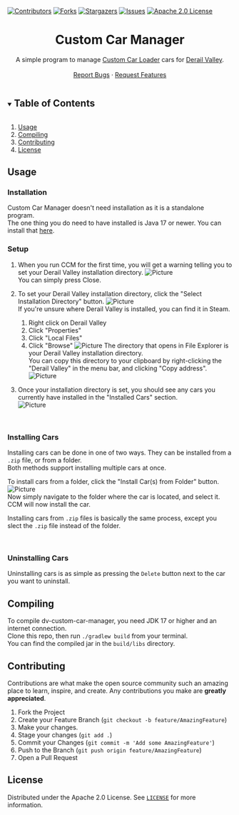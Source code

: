 [![Contributors][contributors-shield]][contributors-url]
[![Forks][forks-shield]][forks-url]
[![Stargazers][stars-shield]][stars-url]
[![Issues][issues-shield]][issues-url]
[![Apache 2.0 License][license-shield]][license-url]



<h1 align="center">Custom Car Manager</h1>
<p align="center">
  A simple program to manage <a href="https://www.nexusmods.com/derailvalley/mods/324">Custom Car Loader</a> cars for <a href="https://store.steampowered.com/app/588030">Derail Valley</a>.
  <br />
  <br />
  <a href="https://github.com/Insprill/dv-custom-car-manager/issues">Report Bugs</a>
  ·
  <a href="https://github.com/Insprill/dv-custom-car-manager/issues">Request Features</a>
</p>



<!-- TABLE OF CONTENTS -->
<details open="open">
  <summary><h2 style="display: inline-block">Table of Contents</h2></summary>
  <ol>
    <li><a href="#usage">Usage</a></li>
    <li><a href="#compiling">Compiling</a></li>
    <li><a href="#contributing">Contributing</a></li>
    <li><a href="#license">License</a></li>
  </ol>
</details>




<!-- USAGE -->

## Usage

### Installation

Custom Car Manager doesn't need installation as it is a standalone program.  
The one thing you do need to have installed is Java 17 or newer. You can install that [here](https://download.oracle.com/java/17/archive/jdk-17.0.3.1_windows-x64_bin.exe).  

### Setup

1. 
    When you run CCM for the first time, you will get a warning telling you to set your Derail Valley installation directory.
    ![Picture](https://imgur.com/DKTAK0D.png)  
    You can simply press Close.


2. 
    To set your Derail Valley installation directory, click the "Select Installation Directory" button.
    ![Picture](https://imgur.com/FaijhWX.png)  
    If you're unsure where Derail Valley is installed, you can find it in Steam.
      1. Right click on Derail Valley
      2. Click "Properties"
      3. Click "Local Files"
      4. Click "Browse"
      ![Picture](https://imgur.com/CU0hGE6.png)
      The directory that opens in File Explorer is your Derail Valley installation directory.  
      You can copy this directory to your clipboard by right-clicking the "Derail Valley" in the menu bar, and clicking "Copy address".  
      ![Picture](https://imgur.com/ARKVDEZ.png)  


3. 
    Once your installation directory is set, you should see any cars you currently have installed in the "Installed Cars" section.  
    ![Picture](https://imgur.com/ojvuHPx.png)

<br>

### Installing Cars

Installing cars can be done in one of two ways. They can be installed from a `.zip` file, or from a folder.  
Both methods support installing multiple cars at once.

To install cars from a folder, click the "Install Car(s) from Folder" button.  
![Picture](https://imgur.com/kwjRoA3.png)  
Now simply navigate to the folder where the car is located, and select it. CCM will now install the car.

Installing cars from `.zip` files is basically the same process, except you slect the `.zip` file instead of the folder.

<br>

### Uninstalling Cars

Uninstalling cars is as simple as pressing the `Delete` button next to the car you want to uninstall.




<!-- Compiling -->

## Compiling

To compile dv-custom-car-manager, you need JDK 17 or higher and an internet connection.  
Clone this repo, then run `./gradlew build` from your terminal.  
You can find the compiled jar in the `build/libs` directory.




<!-- CONTRIBUTING -->

## Contributing

Contributions are what make the open source community such an amazing place to learn, inspire, and create. Any
contributions you make are **greatly appreciated**.

1. Fork the Project
2. Create your Feature Branch (`git checkout -b feature/AmazingFeature`)
3. Make your changes.
4. Stage your changes (`git add .`)
5. Commit your Changes (`git commit -m 'Add some AmazingFeature'`)
6. Push to the Branch (`git push origin feature/AmazingFeature`)
7. Open a Pull Request




<!-- LICENSE -->

## License

Distributed under the Apache 2.0 License. See [`LICENSE`][license-url] for more information.




<!-- MARKDOWN LINKS & IMAGES -->
<!-- https://www.markdownguide.org/basic-syntax/#reference-style-links -->

[contributors-shield]: https://img.shields.io/github/contributors/Insprill/dv-custom-car-manager.svg?style=for-the-badge
[contributors-url]: https://github.com/Insprill/dv-custom-car-manager/graphs/contributors
[forks-shield]: https://img.shields.io/github/forks/Insprill/dv-custom-car-manager.svg?style=for-the-badge
[forks-url]: https://github.com/Insprill/dv-custom-car-manager/network/members
[stars-shield]: https://img.shields.io/github/stars/Insprill/dv-custom-car-manager.svg?style=for-the-badge
[stars-url]: https://github.com/Insprill/dv-custom-car-manager/stargazers
[issues-shield]: https://img.shields.io/github/issues/Insprill/dv-custom-car-manager.svg?style=for-the-badge
[issues-url]: https://github.com/Insprill/dv-custom-car-manager/issues
[license-shield]: https://img.shields.io/github/license/Insprill/dv-custom-car-manager.svg?style=for-the-badge
[license-url]: https://github.com/Insprill/dv-custom-car-manager/blob/master/LICENSE
[maven-central-shield]: https://img.shields.io/maven-central/v/net.insprill/dv-custom-car-manager
[maven-central-url]: https://mvnrepository.com/artifact/net.insprill/dv-custom-car-manager
